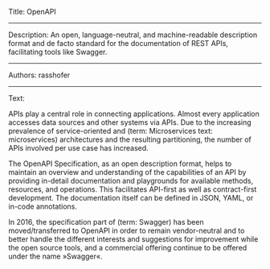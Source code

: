 Title: OpenAPI

-----

Description: An open, language-neutral, and machine-readable description format and de facto standard for the documentation of REST APIs, facilitating tools like Swagger.

-----

Authors: rasshofer

-----

Text:

APIs play a central role in connecting applications. Almost every application accesses data sources and other systems via APIs. Due to the increasing prevalence of service-oriented and (term: Microservices text: microservices) architectures and the resulting partitioning, the number of APIs involved per use case has increased.

The OpenAPI Specification, as an open description format, helps to maintain an overview and understanding of the capabilities of an API by providing in-detail documentation and playgrounds for available methods, resources, and operations. This facilitates API-first as well as contract-first development. The documentation itself can be defined in JSON, YAML, or in-code annotations.

In 2016, the specification part of (term: Swagger) has been moved/transferred to OpenAPI in order to remain vendor-neutral and to better handle the different interests and suggestions for improvement while the open source tools, and a commercial offering continue to be offered under the name »Swagger«.
